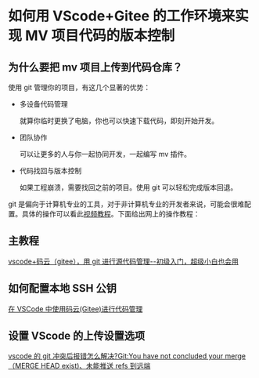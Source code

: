 # 如何用 VScode+Gitee 的工作环境来实现 MV 项目代码的版本控制

## 为什么要把 mv 项目上传到代码仓库？

使用 git 管理你的项目，有这几个显著的优势：

- 多设备代码管理

  就算你临时更换了电脑，你也可以快速下载代码，即刻开始开发。

- 团队协作

  可以让更多的人与你一起协同开发，一起编写 mv 插件。

- 代码找回与版本控制

  如果工程崩溃，需要找回之前的项目。使用 git 可以轻松完成版本回退。

git 是偏向于计算机专业的工具，对于非计算机专业的开发者来说，可能会很难配置。具体的操作可以看此[视频教程](https://www.bilibili.com/video/BV1cC4y1b7u4)。下面给出网上的操作教程：

## 主教程

[vscode+码云（gitee），用 git 进行源代码管理--初级入门，超级小白也会用](https://www.jianshu.com/p/8cd8491a611d)

## 如何配置本地 SSH 公钥

[在 VSCode 中使用码云(Gitee)进行代码管理](https://blog.csdn.net/watfe/article/details/79761741)

## 设置 VScode 的上传设置选项

[vscode 的 git 冲突后报错怎么解决?Git:You have not concluded your merge（MERGE HEAD exist)、未能推送 refs 到远端](https://xunmi.blog.csdn.net/article/details/104570265)
